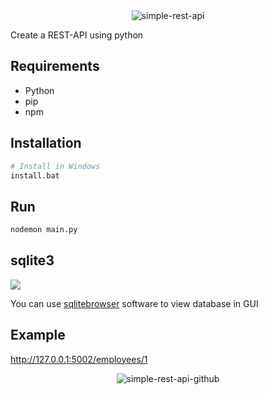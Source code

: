 <div align="center">
<img src="https://i.imgur.com/RMfRyft.png" alt="simple-rest-api" height="">
</div>

Create a REST-API using python

## Requirements
- Python
- pip
- npm

## Installation
```py
# Install in Windows
install.bat
```

## Run
```cmd
nodemon main.py
```


## sqlite3

![](https://i.imgur.com/ULWHETj.png)

You can use [sqlitebrowser](https://sqlitebrowser.org/dl/) software to view database in GUI

## Example

http://127.0.0.1:5002/employees/1

<div align="center">
<img src="https://i.imgur.com/ZOkIH1L.png" alt="simple-rest-api-github" height="">
</div>


